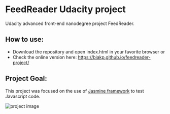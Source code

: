 # FeedReader Udacity project

Udacity advanced front-end nanodegree project FeedReader.

## How to use:
- Download the repository and open index.html in your favorite browser or
- Check the online version here: https://biakp.github.io/feedreader-project/

## Project Goal:
 This project was focused on the use of [Jasmine framework](https://jasmine.github.io/) to test Javascript code.

![project image](https://i.imgur.com/gHphvxJ.png)
